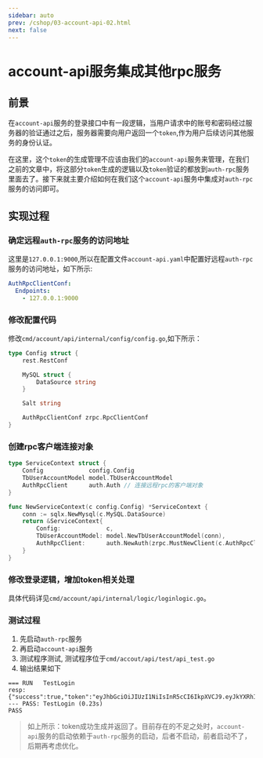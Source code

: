```yaml
---
sidebar: auto
prev: /cshop/03-account-api-02.html
next: false
---
```

# account-api服务集成其他rpc服务
## 前景
在`account-api`服务的登录接口中有一段逻辑，当用户请求中的账号和密码经过服务器的验证通过之后，服务器需要向用户返回一个`token`,作为用户后续访问其他服务的身份认证。

在这里，这个`token`的生成管理不应该由我们的`account-api`服务来管理，在我们之前的文章中，将这部分`token`生成的逻辑以及`token`验证的都放到`auth-rpc`服务里面去了。接下来就主要介绍如何在我们这个`account-api`服务中集成对`auth-rpc`服务的访问即可。

## 实现过程
### 确定远程`auth-rpc`服务的访问地址
这里是`127.0.0.1:9000`,所以在配置文件`account-api.yaml`中配置好远程`auth-rpc`服务的访问地址，如下所示:
```yaml
AuthRpcClientConf:
  Endpoints:
    - 127.0.0.1:9000
```
### 修改配置代码
修改`cmd/account/api/internal/config/config.go`,如下所示：
```go
type Config struct {
	rest.RestConf

	MySQL struct {
		DataSource string
	}

	Salt string

	AuthRpcClientConf zrpc.RpcClientConf
}
```
### 创建rpc客户端连接对象
```go
type ServiceContext struct {
	Config             config.Config
	TbUserAccountModel model.TbUserAccountModel
	AuthRpcClient      auth.Auth // 连接远程rpc的客户端对象
}

func NewServiceContext(c config.Config) *ServiceContext {
	conn := sqlx.NewMysql(c.MySQL.DataSource)
	return &ServiceContext{
		Config:             c,
		TbUserAccountModel: model.NewTbUserAccountModel(conn),
		AuthRpcClient:      auth.NewAuth(zrpc.MustNewClient(c.AuthRpcClientConf)),
	}
}
```

### 修改登录逻辑，增加token相关处理
具体代码详见`cmd/account/api/internal/logic/loginlogic.go`。

### 测试过程
1. 先启动`auth-rpc`服务
2. 再启动`account-api`服务
3. 测试程序测试, 测试程序位于`cmd/accout/api/test/api_test.go`
4. 输出结果如下
```log
=== RUN   TestLogin
resp: {"success":true,"token":"eyJhbGciOiJIUzI1NiIsInR5cCI6IkpXVCJ9.eyJkYXRhIjoie1wiYWNjb3VudE5hbWVcIjpcImxlZWJhaVwifSIsImV4cCI6MTY5NDIzMDkyNH0.yWpSxY5yfzMOQunlP7uQDrhbZh8mz5A8pDOATDcpjEI"}
--- PASS: TestLogin (0.23s)
PASS
```
> 如上所示：token成功生成并返回了。目前存在的不足之处时，`account-api`服务的启动依赖于`auth-rpc`服务的启动，后者不启动，前者启动不了，后期再考虑优化。